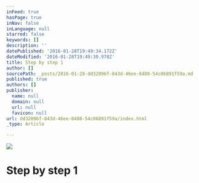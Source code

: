 ```yaml
---
inFeed: true
hasPage: true
inNav: false
inLanguage: null
starred: false
keywords: []
description: ''
datePublished: '2016-01-28T19:49:34.172Z'
dateModified: '2016-01-28T19:49:30.978Z'
title: Step by step 1
author: []
sourcePath: _posts/2016-01-28-dd32096f-843d-46ee-8480-54c06891f59a.md
published: true
authors: []
publisher:
  name: null
  domain: null
  url: null
  favicon: null
url: dd32096f-843d-46ee-8480-54c06891f59a/index.html
_type: Article

---
```

![](https://the-grid-user-content.s3-us-west-2.amazonaws.com/f32c415a-696a-4662-aa1b-460de7913138.jpg)

# Step by step 1